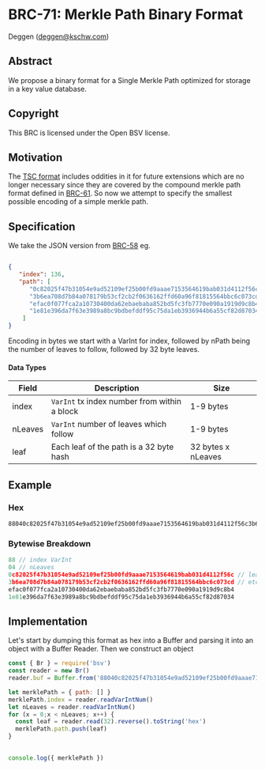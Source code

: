 # BRC-71: Merkle Path Binary Format

Deggen (deggen@kschw.com)

## Abstract

We propose a binary format for a Single Merkle Path optimized for storage in a key value database.

## Copyright

This BRC is licensed under the Open BSV license.

## Motivation

The [TSC format](https://tsc.bsvblockchain.org/standards/merkle-proof-standardised-format/) includes oddities in it for future extensions which are no longer necessary since they are covered by the compound merkle path format defined in [BRC-61](./0061.md). So now we attempt to specify the smallest possible encoding of a simple merkle path.

## Specification

We take the JSON version from [BRC-58](./0058.md) eg.

```json

{ 
   "index": 136,
   "path": [
      "0c82025f47b31054e9ad52109ef25b00fd9aaae7153564619bab031d4112f56c",
      "3b6ea708d7b84a078179b53cf2cb2f0636162ffd60a96f81815564bbc6c073cd",
      "efac0f077fca2a10730400da62ebaebaba852bd5fc3fb7770e090a1919d9c8b4",
      "1e81e396da7f63e3989a8bc9bdbefddf95c75da1eb3936944b6a55cf82d87034"
	]
}
```

Encoding in bytes we start with a VarInt for index, followed by nPath being the number of leaves to follow, followed by 32 byte leaves.


#### Data Types

| Field                | Description                                                                      |        Size          |
|----------------------|----------------------------------------------------------------------------------|----------------------|
| index              | `VarInt` tx index number from within a block                                      | 1-9 bytes            |
| nLeaves              | `VarInt` number of leaves which follow                                           | 1-9 bytes            |
| leaf                 | Each leaf of the path is a 32 byte hash                                                      | 32 bytes x nLeaves       |

## Example

### Hex
```
88040c82025f47b31054e9ad52109ef25b00fd9aaae7153564619bab031d4112f56c3b6ea708d7b84a078179b53cf2cb2f0636162ffd60a96f81815564bbc6c073cdefac0f077fca2a10730400da62ebaebaba852bd5fc3fb7770e090a1919d9c8b41e81e396da7f63e3989a8bc9bdbefddf95c75da1eb3936944b6a55cf82d87034
```

### Bytewise Breakdown
```javascript
88 // index VarInt
04 // nLeaves
0c82025f47b31054e9ad52109ef25b00fd9aaae7153564619bab031d4112f56c // leaf
3b6ea708d7b84a078179b53cf2cb2f0636162ffd60a96f81815564bbc6c073cd // etc.
efac0f077fca2a10730400da62ebaebaba852bd5fc3fb7770e090a1919d9c8b4
1e81e396da7f63e3989a8bc9bdbefddf95c75da1eb3936944b6a55cf82d87034
```

## Implementation

Let's start by dumping this format as hex into a Buffer and parsing it into an object with a Buffer Reader. Then we construct an object

```javascript
const { Br } = require('bsv')
const reader = new Br()
reader.buf = Buffer.from('88040c82025f47b31054e9ad52109ef25b00fd9aaae7153564619bab031d4112f56c3b6ea708d7b84a078179b53cf2cb2f0636162ffd60a96f81815564bbc6c073cdefac0f077fca2a10730400da62ebaebaba852bd5fc3fb7770e090a1919d9c8b41e81e396da7f63e3989a8bc9bdbefddf95c75da1eb3936944b6a55cf82d87034', 'hex')

let merklePath = { path: [] }
merklePath.index = reader.readVarIntNum()
let nLeaves = reader.readVarIntNum()
for (x = 0;x < nLeaves; x++) {
  const leaf = reader.read(32).reverse().toString('hex')
  merklePath.path.push(leaf)
}

	
console.log({ merklePath })
```